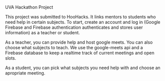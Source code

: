 UVA Hackathon Project

This project was submitted to HooHacks. It links mentors to students who need help in certain subjects. To start, create an account and log in (Google Firebase and Firebase authentication authenticates and stores user information) as a teacher or student.

As a teacher, you can provide help and host google meets. You can also choose what subjects to teach. We use the google-meets api and a Firebase database to keep a realtime track of current meetings and open slots.

As a student, you can pick what subjects you need help with and choose an apropriate meeting.
